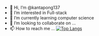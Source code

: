 - 👋 Hi, I’m @kantapong137
- 👀 I’m interested in Full-stack
- 🌱 I’m currently learning computer science
- 💞️ I’m looking to collaborate on ...
- 📫 How to reach me ...
[![Top Langs](https://github-readme-stats.vercel.app/api/top-langs/?username=kantapong137&hide_progress=true)](https://github.com/anuraghazra/github-readme-stats)
<!---
kantapong137/kantapong137 is a ✨ special ✨ repository because its `README.md` (this file) appears on your GitHub profile.
You can click the Preview link to take a look at your changes.
--->
